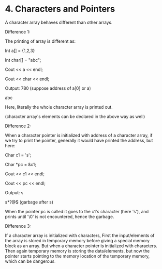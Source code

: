 # 4. Characters and Pointers

A character array behaves different than other arrays.

Difference 1:

The printing of array is different as:

Int a[] = {1,2,3}

Int char[] = "abc";

Cout << a << endl;

Cout << char << endl;

Output: 780 (suppose address of a[0] or a)

 abc

Here, literally the whole character array is printed out.

(character array's elements can be declared in the above way as well)

Difference 2:

When a character pointer is initialized with address of a character array, if we try to print the pointer, generally it would have printed the address, but here:

Char c1 = 's';

Char *pc = &c1;

Cout << c1 << endl;

Cout << pc << endl;

Output: s

 s*?@$ (garbage after s)

When the pointer pc is called it goes to the c1's character (here 's'), and prints until '\0' is not encountered, hence the garbage.

Difference 3:

If a character array is initialized with characters, First the input/elements of the array is stored in temporary memory before giving a special memory block as an array. But when a character pointer is initialized with characters. Then again temporary memory is storing the data/elements, but now the pointer starts pointing to the memory location of the temporary memory, which can be dangerous.